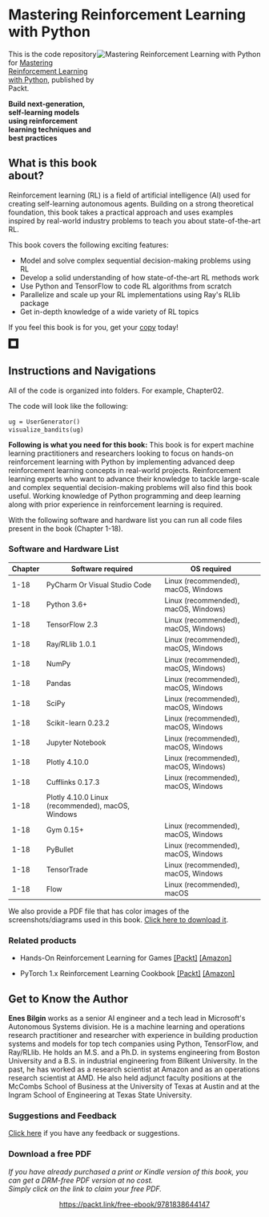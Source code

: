 # Mastering Reinforcement Learning with Python

<a href="https://www.packtpub.com/product/mastering-reinforcement-learning-with-python/9781838644147"><img src="https://static.packt-cdn.com/products/9781838644147/cover/smaller" alt="	Mastering Reinforcement Learning with Python" height="256px" align="right"></a>

This is the code repository for [	Mastering Reinforcement Learning with Python](https://www.packtpub.com/product/mastering-reinforcement-learning-with-python/9781838644147), published by Packt.

**Build next-generation, self-learning models using reinforcement learning techniques and best practices**

## What is this book about?
Reinforcement learning (RL) is a field of artificial intelligence (AI) used for creating self-learning autonomous agents. Building on a strong theoretical foundation, this book takes a practical approach and uses examples inspired by real-world industry problems to teach you about state-of-the-art RL.

This book covers the following exciting features: 
* Model and solve complex sequential decision-making problems using RL
* Develop a solid understanding of how state-of-the-art RL methods work
* Use Python and TensorFlow to code RL algorithms from scratch
* Parallelize and scale up your RL implementations using Ray's RLlib package
* Get in-depth knowledge of a wide variety of RL topics

If you feel this book is for you, get your [copy](https://www.amazon.com/dp/1838644148) today!

<a href="https://www.packtpub.com/?utm_source=github&utm_medium=banner&utm_campaign=GitHubBanner"><img src="https://raw.githubusercontent.com/PacktPublishing/GitHub/master/GitHub.png" 
alt="https://www.packtpub.com/" border="5" /></a>


## Instructions and Navigations
All of the code is organized into folders. For example, Chapter02.

The code will look like the following:
```
ug = UserGenerator()
visualize_bandits(ug)
```

**Following is what you need for this book:**
This book is for expert machine learning practitioners and researchers looking to focus on hands-on reinforcement learning with Python by implementing advanced deep reinforcement learning concepts in real-world projects. Reinforcement learning experts who want to advance their knowledge to tackle large-scale and complex sequential decision-making problems will also find this book useful. Working knowledge of Python programming and deep learning along with prior experience in reinforcement learning is required.

With the following software and hardware list you can run all code files present in the book (Chapter 1-18).

### Software and Hardware List

| Chapter  | Software required                   | OS required                        |
| -------- | ------------------------------------| -----------------------------------|
| 1-18       | PyCharm Or Visual Studio Code                     |Linux (recommended), macOS, Windows |
| 1-18        | Python 3.6+           |Linux (recommended), macOS, Windows) |
|1-18       | TensorFlow 2.3           | Linux (recommended), macOS, Windows) |
|1-18       | Ray/RLlib 1.0.1           |Linux (recommended), macOS, Windows |
| 1-18        | NumPy           |Linux (recommended), macOS, Windows) |
| 1-18        | Pandas          | Linux (recommended), macOS, Windows |
| 1-18        |SciPy          | Linux (recommended), macOS, Windows |
| 1-18       |Scikit-learn 0.23.2         |Linux (recommended), macOS, Windows |
| 1-18      |Jupyter Notebook         | Linux (recommended), macOS, Windows |
|1-18        | Plotly 4.10.0|Linux (recommended), macOS, Windows) |
| 1-18       | Cufflinks 0.17.3            | Linux (recommended), macOS, Windows|
| 1-18        | Plotly 4.10.0        Linux (recommended), macOS, Windows |
|1-18       | Gym 0.15+          |Linux (recommended), macOS, Windows |
| 1-18        |PyBullet           | Linux (recommended), macOS, Windows|
|1-18       |TensorTrade         | Linux (recommended), macOS, Windows |
| 1-18        |Flow          | Linux (recommended), macOS |


We also provide a PDF file that has color images of the screenshots/diagrams used in this book. [Click here to download it](https://static.packt-cdn.com/downloads/9781838644147_ColorImages.pdf).


### Related products <Other books you may enjoy>
* Hands-On Reinforcement Learning for Games [[Packt]](https://www.packtpub.com/product/hands-on-reinforcement-learning-for-games/9781839214936) [[Amazon]](https://www.amazon.com/dp/1839214937)

* PyTorch 1.x Reinforcement Learning Cookbook [[Packt]](https://www.packtpub.com/product/pytorch-1-x-reinforcement-learning-cookbook/9781838551964) [[Amazon]](https://www.amazon.com/dp/1838551964)

## Get to Know the Author
**Enes Bilgin**
works as a senior AI engineer and a tech lead in Microsoft's Autonomous Systems division. He is a machine learning and operations research practitioner and researcher with experience in building production systems and models for top tech companies using Python, TensorFlow, and Ray/RLlib. He holds an M.S. and a Ph.D. in systems engineering from Boston University and a B.S. in industrial engineering from Bilkent University. In the past, he has worked as a research scientist at Amazon and as an operations research scientist at AMD. He also held adjunct faculty positions at the McCombs School of Business at the University of Texas at Austin and at the Ingram School of Engineering at Texas State University.

### Suggestions and Feedback
[Click here](https://docs.google.com/forms/d/e/1FAIpQLSdy7dATC6QmEL81FIUuymZ0Wy9vH1jHkvpY57OiMeKGqib_Ow/viewform) if you have any feedback or suggestions.
### Download a free PDF

 <i>If you have already purchased a print or Kindle version of this book, you can get a DRM-free PDF version at no cost.<br>Simply click on the link to claim your free PDF.</i>
<p align="center"> <a href="https://packt.link/free-ebook/9781838644147">https://packt.link/free-ebook/9781838644147 </a> </p>